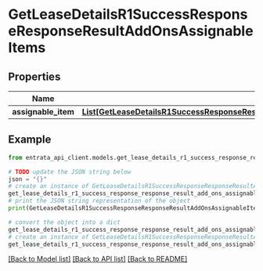 # GetLeaseDetailsR1SuccessResponseResponseResultAddOnsAssignableItems


## Properties

Name | Type | Description | Notes
------------ | ------------- | ------------- | -------------
**assignable_item** | [**List[GetLeaseDetailsR1SuccessResponseResponseResultAddOnsAssignableItemsAssignableItemInner]**](GetLeaseDetailsR1SuccessResponseResponseResultAddOnsAssignableItemsAssignableItemInner.md) |  | 

## Example

```python
from entrata_api_client.models.get_lease_details_r1_success_response_response_result_add_ons_assignable_items import GetLeaseDetailsR1SuccessResponseResponseResultAddOnsAssignableItems

# TODO update the JSON string below
json = "{}"
# create an instance of GetLeaseDetailsR1SuccessResponseResponseResultAddOnsAssignableItems from a JSON string
get_lease_details_r1_success_response_response_result_add_ons_assignable_items_instance = GetLeaseDetailsR1SuccessResponseResponseResultAddOnsAssignableItems.from_json(json)
# print the JSON string representation of the object
print(GetLeaseDetailsR1SuccessResponseResponseResultAddOnsAssignableItems.to_json())

# convert the object into a dict
get_lease_details_r1_success_response_response_result_add_ons_assignable_items_dict = get_lease_details_r1_success_response_response_result_add_ons_assignable_items_instance.to_dict()
# create an instance of GetLeaseDetailsR1SuccessResponseResponseResultAddOnsAssignableItems from a dict
get_lease_details_r1_success_response_response_result_add_ons_assignable_items_from_dict = GetLeaseDetailsR1SuccessResponseResponseResultAddOnsAssignableItems.from_dict(get_lease_details_r1_success_response_response_result_add_ons_assignable_items_dict)
```
[[Back to Model list]](../README.md#documentation-for-models) [[Back to API list]](../README.md#documentation-for-api-endpoints) [[Back to README]](../README.md)


